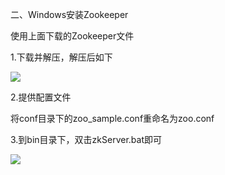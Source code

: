 

二、Windows安装Zookeeper

使用上面下载的Zookeeper文件

1.下载并解压，解压后如下

![](/assets/zookeeper01.png)

2.提供配置文件

将conf目录下的zoo_sample.conf重命名为zoo.conf

3.到bin目录下，双击zkServer.bat即可

![](/assets/zookeeper02.png)

